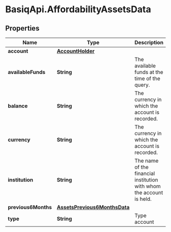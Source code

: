 # BasiqApi.AffordabilityAssetsData

## Properties
Name | Type | Description | Notes
------------ | ------------- | ------------- | -------------
**account** | [**AccountHolder**](AccountHolder.md) |  | 
**availableFunds** | **String** | The available funds at the time of the query. | 
**balance** | **String** | The currency in which the account is recorded. | 
**currency** | **String** | The currency in which the account is recorded. | 
**institution** | **String** | The name of the financial institution with whom the account is held. | 
**previous6Months** | [**AssetsPrevious6MonthsData**](AssetsPrevious6MonthsData.md) |  | 
**type** | **String** | Type account | 


